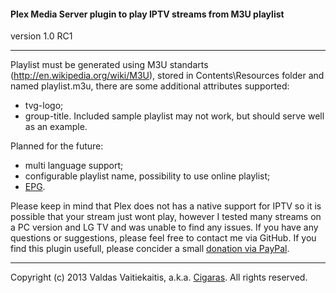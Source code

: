 #### Plex Media Server plugin to play IPTV streams from M3U playlist ####
version 1.0 RC1

- - -
Playlist must be generated using M3U standarts (http://en.wikipedia.org/wiki/M3U), stored in Contents\Resources folder and named playlist.m3u, there are some additional attributes supported:
* tvg-logo;
* group-title.
Included sample playlist may not work, but should serve well as an example.


Planned for the future:
* multi language support;
* configurable playlist name, possibility to use online playlist;
* [EPG](http://en.wikipedia.org/wiki/Electronic_program_guide).


Please keep in mind that Plex does not has a native support for IPTV so it is possible that your stream just wont play, however I tested many streams on a PC version and LG TV and was unable to find any issues. If you have any questions or suggestions, please feel free to contact me via GitHub. If you find this plugin usefull, please concider a small [donation via PayPal](https://www.paypal.com/cgi-bin/webscr?cmd=_donations&business=Cigaras%40gmail%2ecom&lc=LT&currency_code=EUR&bn=PP%2dDonationsBF%3abtn_donate_LG%2egif%3aNonHosted).

- - -
Copyright (c) 2013 Valdas Vaitiekaitis, a.k.a. [Cigaras](http://forums.plexapp.com/index.php/user/107872-cigaras/). All rights reserved.
